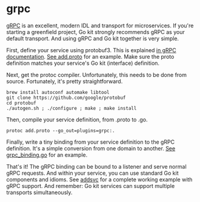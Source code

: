 # grpc

[gRPC](http://www.grpc.io/) is an excellent, modern IDL and transport for microservices.
If you're starting a greenfield project, Go kit strongly recommends gRPC as your default transport.
And using gRPC and Go kit together is very simple.

First, define your service using protobuf3.
This is explained [in gRPC documentation](http://www.grpc.io/docs/#defining-a-service).
[See add.proto](https://github.com/go-kit/kit/blob/ec8b02591ee873433565a1ae9d317353412d1d27/examples/addsvc/pb/add.proto) for an example.
Make sure the proto definition matches your service's Go kit (interface) definition.

Next, get the protoc compiler.
Unfortunately, this needs to be done from source.
Fortunately, it's pretty straightforward.

```
brew install autoconf automake libtool
git clone https://github.com/google/protobuf
cd protobuf
./autogen.sh ; ./configure ; make ; make install
```

Then, compile your service definition, from .proto to .go.

```
protoc add.proto --go_out=plugins=grpc:.
```

Finally, write a tiny binding from your service definition to the gRPC definition.
It's a simple conversion from one domain to another.
[See grpc_binding.go](https://github.com/go-kit/kit/blob/ec8b02591ee873433565a1ae9d317353412d1d27/examples/addsvc/grpc_binding.go) for an example.

That's it!
The gRPC binding can be bound to a listener and serve normal gRPC requests.
And within your service, you can use standard Go kit components and idioms.
See [addsvc](https://github.com/go-kit/kit/tree/master/examples/addsvc) for a complete working example with gRPC support.
And remember: Go kit services can support multiple transports simultaneously.
